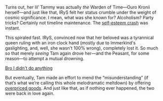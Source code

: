 <!-- title: Tyrannical Ruler -->

Turns out, her lil’ Tammy was actually *the* Warden of Time—Ouro Kronii herself—and just like that, IRyS felt her status crumble under the weight of cosmic significance. I mean, what was she known for? Alcoholism? Party tricks? Certainly not timeline maintenance. The [self-esteem crash](https://www.youtube.com/live/YVyeKQ-6Ka8?si=roD1SAZpIWxklgGw&t=4637) was instant.

This spiraled fast. IRyS, convinced now that her beloved was a tyrannical queen ruling with an iron clock hand (mostly due to Immerkind's gaslighting, and, well, she wasn't 100% wrong), completely lost it. So much so that merely *seeing* Tam again drove her—and the Peasant, for some reason—to attempt a mutual drowning.

[Bro I didn't do anything](#embed:https://www.youtube.com/live/YVyeKQ-6Ka8?si=_z8TTLSTD0gmDw8l&t=5352)

But eventually, Tam made an effort to mend the “misunderstanding” (if that’s what we’re calling this whole melodramatic meltdown) by offering [overpriced goods](https://www.youtube.com/live/YVyeKQ-6Ka8?si=mgjYVxEveCtrriA2&t=8287). And just like that, as if nothing ever happened, the two were back in love again.
